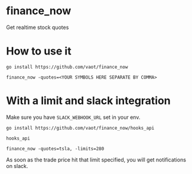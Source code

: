 # finance_now
Get realtime stock quotes

# How to use it

```
go install https://github.com/vaot/finance_now

finance_now -quotes=<YOUR SYMBOLS HERE SEPARATE BY COMMA>
```

# With a limit and slack integration

Make sure you have ```SLACK_WEBHOOK_URL``` set in your env.
```
go install https://github.com/vaot/finance_now/hooks_api

hooks_api

finance_now -quotes=tsla, -limits=280
```

As soon as the trade price hit that limit specified, you will get notifications on slack.
